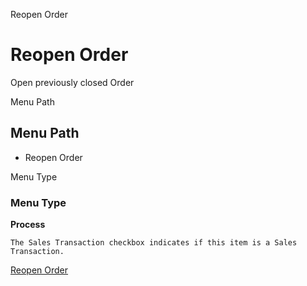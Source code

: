
Reopen Order
# Reopen Order


Open previously closed Order

Menu Path
## Menu Path



- Reopen Order

Menu Type
### Menu Type

**Process**

```
The Sales Transaction checkbox indicates if this item is a Sales Transaction.
```

[Reopen Order](functional-guide/process/process-c_order-open.md)